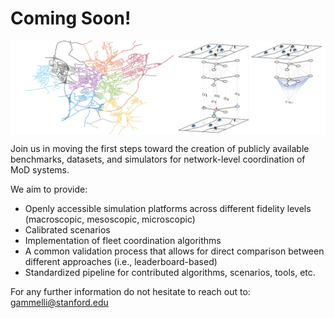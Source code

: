 # Coming Soon!
<img align="center" src="figure.png" width="1500"/></td> <br/>

Join us in moving the first steps toward the creation of publicly available benchmarks, datasets, and simulators for network-level coordination of MoD systems.

We aim to provide:
- Openly accessible simulation platforms across different fidelity levels (macroscopic, mesoscopic, microscopic)
- Calibrated scenarios
- Implementation of fleet coordination algorithms
- A common validation process that allows for direct comparison between different approaches (i.e., leaderboard-based)
- Standardized pipeline for contributed algorithms, scenarios, tools, etc.

For any further information do not hesitate to reach out to: <gammelli@stanford.edu>